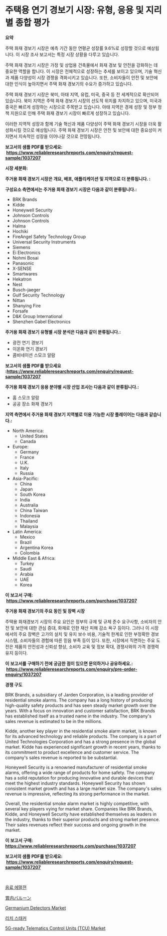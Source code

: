 <p><h1>주택용 연기 경보기 시장: 유형, 응용 및 지리별 종합 평가</h1></p><p><strong>요약</strong></p>
<p><p>주택 화재 경보기 시장은 예측 기간 동안 연평균 성장률 9.6%로 성장할 것으로 예상됩니다. 이 시장 조사 보고서는 특정 시장 상황을 다루고 있습니다. </p><p>주택 화재 경보기 시장은 가정 및 상업용 건축물에서 화재 경보 및 안전을 강화하는 데 중요한 역할을 합니다. 이 시장은 전체적으로 성장하는 추세를 보이고 있으며, 기술 혁신과 제품 다양성이 시장 경쟁을 격화시키고 있습니다. 또한, 소비자들이 안전 및 보안에 대한 인식이 높아지면서 주택 화재 경보기의 수요가 증가하고 있습니다. </p><p>주택 화재 경보기 시장은 북미, 아태 지역, 유럽, 미국, 중국 등 전 세계적으로 확산되어 있습니다. 북미 지역은 주택 화재 경보기 시장의 선도적 위치를 차지하고 있으며, 미국과 중국은 빠르게 성장하는 시장으로 주목받고 있습니다. 아태 지역은 경제 성장 및 정부 정책 지원으로 인해 주택 화재 경보기 시장이 빠르게 성장하고 있습니다. </p><p>이러한 지역적 성장과 함께 기술 혁신과 제품 다양성이 주택 화재 경보기 시장을 더욱 활성화시킬 것으로 예상됩니다. 주택 화재 경보기 시장은 안전 및 보안에 대한 중요성이 커지면서 지속적인 성장을 이어나갈 것으로 전망됩니다.</p></p>
<p><strong>보고서의 샘플 PDF를 받으세요: &nbsp;<a href="https://www.reliableresearchreports.com/enquiry/request-sample/1037207">https://www.reliableresearchreports.com/enquiry/request-sample/1037207</a></strong></p>
<p><strong>시장 세분화:</strong></p>
<p><strong> 주거용 화재 경보기 시장은 개요, 배포, 애플리케이션 및 지역으로 더 분류됩니다. :</strong></p>
<p><strong>구성요소 측면에서는 주거용 화재 경보기 시장은 다음과 같이 분류됩니다.:</strong></p>
<p><ul><li>BRK Brands</li><li>Kidde</li><li>Honeywell Security</li><li>Johnson Controls</li><li>Johnson Controls</li><li>Halma</li><li>Hochiki</li><li>FireAngel Safety Technology Group</li><li>Universal Security Instruments</li><li>Siemens</li><li>Ei Electronics</li><li>Nohmi Bosai</li><li>Panasonic</li><li>X-SENSE</li><li>Smartwares</li><li>Hekatron</li><li>Nest</li><li>Busch-jaeger</li><li>Gulf Security Technology</li><li>Nittan</li><li>Shanying Fire</li><li>Forsafe</li><li>D&K Group International</li><li>Shenzhen Gabel Electronics</li></ul></p>
<p><strong> 주거용 화재 경보기 유형별 시장 분석은 다음과 같이 분류됩니다.:</strong></p>
<p><ul><li>광전 연기 경보기</li><li>이온화 연기 경보기</li><li>콤비네이션 스모크 알람</li></ul></p>
<p><strong>보고서의 샘플 PDF를 받으세요 :<a href="https://www.reliableresearchreports.com/enquiry/request-sample/1037207">https://www.reliableresearchreports.com/enquiry/request-sample/1037207</a></strong></p>
<p><strong> 주거용 화재 경보기 응용 분야별 시장 산업 조사는 다음과 같이 분류됩니다.:</strong></p>
<p><ul><li>홈 스모크 알람</li><li>공공 장소 화재 경보기</li></ul></p>
<p><strong>지역 측면에서 주거용 화재 경보기 지역별로 이용 가능한 시장 플레이어는 다음과 같습니다.:</strong></p>
<p><ul>
    <li>
        North America:
        <ul>
            <li>United States</li>
            <li>Canada</li>
        </ul>
    </li>
    <li>
        Europe:
        <ul>
            <li>Germany</li>
            <li>France</li>
            <li>U.K.</li>
            <li>Italy</li>
            <li>Russia</li>
        </ul>
    </li>
    <li>
        Asia-Pacific:
        <ul>
            <li>China</li>
            <li>Japan</li>
            <li>South Korea</li>
            <li>India</li>
            <li>Australia</li>
            <li>China Taiwan</li>
            <li>Indonesia</li>
            <li>Thailand</li>
            <li>Malaysia</li>
        </ul>
    </li>
    <li>
        Latin America:
        <ul>
            <li>Mexico</li>
            <li>Brazil</li>
            <li>Argentina Korea</li>
            <li>Colombia</li>
        </ul>
    </li>
    <li>
        Middle East & Africa:
        <ul>
            <li>Turkey</li>
            <li>Saudi</li>
            <li>Arabia</li>
            <li>UAE</li>
            <li>Korea</li>
        </ul>
    </li>
    </ul></p>
<p><strong>이 보고서 구매: &nbsp;<a href="https://www.reliableresearchreports.com/purchase/1037207">https://www.reliableresearchreports.com/purchase/1037207</a></strong></p>
<p><strong>주거용 화재 경보기의 주요 동인 및 장벽 시장</strong></p>
<p><p>주택용 화재경보기 시장의 주요 요인은 정부의 규제 및 규제 준수 요구사항, 소비자의 안전 및 보안에 대한 관심 증대, 화재로 인한 재산 피해 감소 욕구 등이다. 그러나 이 시장에서의 주요 장벽은 고가의 설치 및 유지 보수 비용, 기술적 한계로 인한 부정확한 경보 시스템, 소비자들의 경험에 따른 믿음 부족 등이 있다. 또한, 시장에서 직면하는 주요 도전은 제품의 안전성과 신뢰성 향상, 소비자 교육 및 정보 확대, 경쟁사와의 가격 경쟁력 유지 등이다.</p></p>
<p><strong>이 보고서를 구매하기 전에 궁금한 점이 있으면 문의하거나 공유하세요.: &nbsp;<a href="https://www.reliableresearchreports.com/enquiry/pre-order-enquiry/1037207">https://www.reliableresearchreports.com/enquiry/pre-order-enquiry/1037207</a></strong></p>
<p><strong>경쟁 구도</strong></p>
<p><p>BRK Brands, a subsidiary of Jarden Corporation, is a leading provider of residential smoke alarms. The company has a long history of producing high-quality safety products and has seen steady market growth over the years. With a focus on innovation and customer satisfaction, BRK Brands has established itself as a trusted name in the industry. The company's sales revenue is estimated to be in the millions.</p><p>Kidde, another key player in the residential smoke alarm market, is known for its advanced technology and reliable products. The company is a part of United Technologies Corporation and has a strong presence in the global market. Kidde has experienced significant growth in recent years, thanks to its commitment to product excellence and customer service. The company's sales revenue is reported to be substantial.</p><p>Honeywell Security is a renowned manufacturer of residential smoke alarms, offering a wide range of products for home safety. The company has a solid reputation for producing innovative and durable devices that meet the highest industry standards. Honeywell Security has shown consistent market growth and has a large market size. The company's sales revenue is impressive, reflecting its strong performance in the market.</p><p>Overall, the residential smoke alarm market is highly competitive, with several key players vying for market share. Companies like BRK Brands, Kidde, and Honeywell Security have established themselves as leaders in the industry, thanks to their superior products and strong market presence. Their sales revenues reflect their success and ongoing growth in the market.</p></p>
<p><strong>이 보고서 구매: &nbsp; <a href="https://www.reliableresearchreports.com/purchase/1037207">https://www.reliableresearchreports.com/purchase/1037207</a></strong></p>
<p><strong>보고서의 샘플 PDF를 받으세요: &nbsp;<a href="https://www.reliableresearchreports.com/enquiry/request-sample/1037207">https://www.reliableresearchreports.com/enquiry/request-sample/1037207</a></strong><strong></strong></p>
<p>&nbsp;</p>
<p><p><a href="https://medium.com/@jonharrtis67676y/%EC%9D%8C%EB%A3%8C-%EC%97%90%EB%A9%80%EC%A0%BC-%EC%8B%9C%EC%9E%A5-%EB%8F%99%ED%96%A5%EA%B3%BC-%EC%8B%9C%EC%9E%A5-%EB%B6%84%EC%84%9D%EC%9D%80-2024-2031%EB%85%84-%EA%B8%B0%EA%B0%84%EC%9D%84-%EC%98%88%EC%B8%A1%ED%95%A9%EB%8B%88%EB%8B%A4-464eb0e6a7a1">음료 에멀젼</a></p><p><a href="https://github.com/ksxzwxabcuynh011/Market-Research-Report-List-1/blob/main/2119986189041.md">胃内バルーン</a></p><p><a href="https://view.publitas.com/reportprime-1/germanium-detectors-market-size-evaluating-its-market-trends-growth-and-projections-2024-2031/">Germanium Detectors Market</a></p><p><a href="https://github.com/vskv4779xr1/Market-Research-Report-List-1/blob/main/4154136188947.md">리치 스태커</a></p><p><a href="https://github.com/mahnoor2003/Market-Research-Report-List-3/blob/main/5g-ready-telematics-control-units-tcu-market.md">5G-ready Telematics Control Units (TCU) Market</a></p></p>